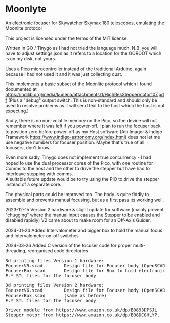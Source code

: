 # Moonlyte
An electronic focuser for Skywatcher Skymax 180 telescopes, emulating the Moonlite protocol

This project is licensed under the terms of the MIT license.

Written in GO / Tinygo as I had not tried the language much. N.B. you will have to adjust settings.json
as it refers to a location for the GOROOT which is on my disk, not yours.

Uses a Pico microcontroller instead of the traditional Arduino, 
again because I had not used it and it was just collecting dust.  

This implements a basic subset of the Moonlite protocol which I found documented at 
https://indilib.org/media/kunena/attachments/1/HighResSteppermotor107.pdf
(Plus a "debug" output switch.  This is non-standard and should only be used to resolve problems as
it will send text to the host which the host is not expecting.)

Sadly, there is no non-volatile memory on the Pico, so the device will not remember where it was left if you power-off.
I plan to run the focuser back to position zero before power-off as my Host software (Ain Imager & Indigo Framework 
https://www.indigo-astronomy.org/index.html) does not let me use negative numbers for focuser position.  Maybe that's true of all focusers, don't know.

Even more sadly, Tinygo does not implement true concurrency - I had hoped to use the dual processor cores of the Pico, 
with one routine for Comms to the host and the other to drive the stepper but have had to interleave stepping with comms.  
A suitable future update would be to try using the PIO to drive the stepper instead of a separate core.

The physical parts could be improved too. The body is quite fiddly to assemble and prevents manual focusing, but as a first pass its working well.

2023-12-15 Version 2 hardware & slight update for software (mainly prevent "chugging" where the manual input causes the Stepper to be enabled and disabled rapidly)
V2 came about to make room for an Off-Axis Guider.

2024-01-24 Added Intervalometer and bigger box to hold the manual focus and Intervalometer on-off switches

2024-03-26 Added C version of the focuser code for proper multi-threading, reorganised code directories


<pre>
3d printing files Version 1 hardware:
FocuserV5.scad        Design file for Focuser body (OpenSCAD)
FocuserBox.scad       Design file for Box to hold electronics (OpenSCAD)
F.* STL files for the focuser body
</pre>
<pre>
3d printing files Version 2 hardware:
FocuserV6.scad        Design file for Focuser body (OpenSCAD)
FocuserBox.scad       (same as before)
F.* STL files for the focuser body
</pre>

<pre>
Driver module from https://www.amazon.co.uk/dp/B0893DPSJL 
Stepper motor from https://www.amazon.co.uk/dp/B08DCGHLYP. 
</pre>
